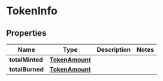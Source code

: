 

# TokenInfo


## Properties

Name | Type | Description | Notes
------------ | ------------- | ------------- | -------------
**totalMinted** | [**TokenAmount**](TokenAmount.md) |  | 
**totalBurned** | [**TokenAmount**](TokenAmount.md) |  | 



